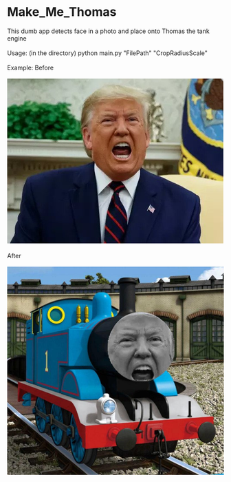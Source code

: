 # Make_Me_Thomas
This dumb app detects face in a photo and place onto Thomas the tank engine
<br></br>
Usage: (in the directory) python main.py "FilePath" "CropRadiusScale" <br></br>
Example:
Before
<br></br>
  ![Input Example](/test/dt.jpg)
  <br></br>
After
<br></br>
  ![Output Example](/output.jpg)
